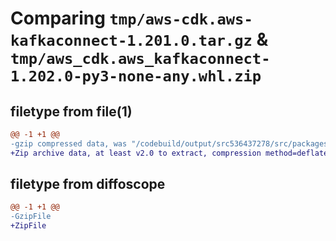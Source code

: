 # Comparing `tmp/aws-cdk.aws-kafkaconnect-1.201.0.tar.gz` & `tmp/aws_cdk.aws_kafkaconnect-1.202.0-py3-none-any.whl.zip`

## filetype from file(1)

```diff
@@ -1 +1 @@
-gzip compressed data, was "/codebuild/output/src536437278/src/packages/@aws-cdk/aws-kafkaconnect/dist/python/aws-cdk.aws-kafkaconnect-1.201.0.tar", last modified: Wed May 10 17:09:07 2023, max compression
+Zip archive data, at least v2.0 to extract, compression method=deflate
```

## filetype from diffoscope

```diff
@@ -1 +1 @@
-GzipFile
+ZipFile
```

